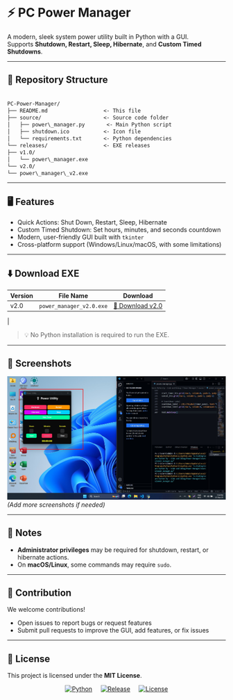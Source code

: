 
# ⚡ PC Power Manager

A modern, sleek system power utility built in Python with a GUI.  
Supports **Shutdown, Restart, Sleep, Hibernate**, and **Custom Timed Shutdowns**.

---

## 📂 Repository Structure

```

PC-Power-Manager/
├── README.md                  <- This file
├── source/                    <- Source code folder
│   ├── power\_manager.py       <- Main Python script
│   ├── shutdown.ico           <- Icon file
│   └── requirements.txt       <- Python dependencies
└── releases/                  <- EXE releases
├── v1.0/
│   └── power\_manager.exe
└── v2.0/
└── power\_manager\_v2.exe

```

---

## 🖥 Features

- Quick Actions: Shut Down, Restart, Sleep, Hibernate  
- Custom Timed Shutdown: Set hours, minutes, and seconds countdown  
- Modern, user-friendly GUI built with `tkinter`  
- Cross-platform support (Windows/Linux/macOS, with some limitations)  

---

## ⬇️ Download EXE

| Version | File Name | Download |
|---------|-----------|---------|
| v2.0    | `power_manager_v2.0.exe`       | [💾 Download v2.0](https://github.com/shawnazd/PC-Power-Manager/releases/download/v2.0/power_manager_v2.0.exe)
 |


> 💡 No Python installation is required to run the EXE.

---

## 📸 Screenshots

![Main Window](screenshots/main_window_v2.0.jpg)  
*(Add more screenshots if needed)*

---

## 📌 Notes

- **Administrator privileges** may be required for shutdown, restart, or hibernate actions.  
- On **macOS/Linux**, some commands may require `sudo`.  

---

## 📝 Contribution

We welcome contributions!  

- Open issues to report bugs or request features  
- Submit pull requests to improve the GUI, add features, or fix issues  

---
## 📄 License

This project is licensed under the **MIT License**.  

<p align="center">
  <a href="https://www.python.org/"><img src="https://img.shields.io/badge/Python-3.13-blue" alt="Python"></a> &nbsp;&nbsp;&nbsp;
  <a href="releases/v2.0/power_manager_v2.exe"><img src="https://img.shields.io/badge/Release-v2.0-green" alt="Release"></a> &nbsp;&nbsp;&nbsp;
  <a href="LICENSE"><img src="https://img.shields.io/badge/License-MIT-yellow" alt="License"></a>
</p>

